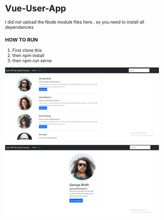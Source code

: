 # Vue-User-App

I did not upload the Node module files here.. so you need to install all dependancies 

### HOW TO RUN
1. First clone this
2. then npm install
3. then npm run serve

![alt text](https://github.com/nisith44/Vue-User-App/blob/main/screenshot1.PNG)

![alt text](https://github.com/nisith44/Vue-User-App/blob/main/screenshot2.PNG)
